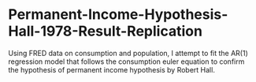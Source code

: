 # Permanent-Income-Hypothesis-Hall-1978-Result-Replication
Using FRED data on consumption and population, I attempt to fit the AR(1) regression model that follows the consumption euler equation to confirm the hypothesis of permanent income hypothesis by Robert Hall.
